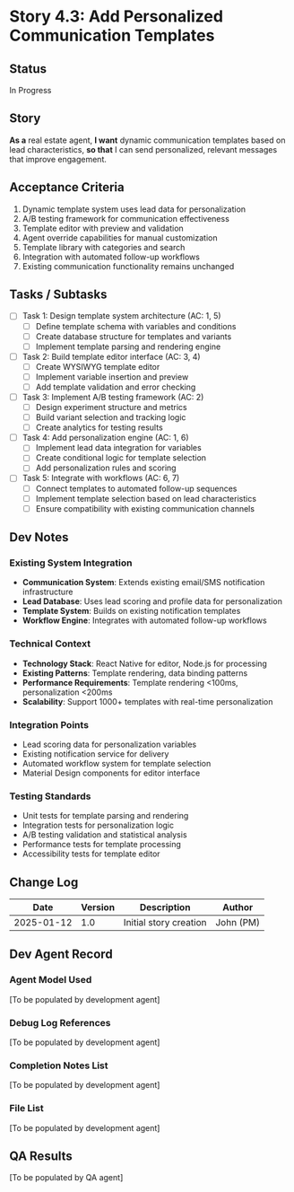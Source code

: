 # Story 4.3: Add Personalized Communication Templates

## Status
In Progress

## Story
**As a** real estate agent,
**I want** dynamic communication templates based on lead characteristics,
**so that** I can send personalized, relevant messages that improve engagement.

## Acceptance Criteria
1. Dynamic template system uses lead data for personalization
2. A/B testing framework for communication effectiveness
3. Template editor with preview and validation
4. Agent override capabilities for manual customization
5. Template library with categories and search
6. Integration with automated follow-up workflows
7. Existing communication functionality remains unchanged

## Tasks / Subtasks
- [ ] Task 1: Design template system architecture (AC: 1, 5)
  - [ ] Define template schema with variables and conditions
  - [ ] Create database structure for templates and variants
  - [ ] Implement template parsing and rendering engine
- [ ] Task 2: Build template editor interface (AC: 3, 4)
  - [ ] Create WYSIWYG template editor
  - [ ] Implement variable insertion and preview
  - [ ] Add template validation and error checking
- [ ] Task 3: Implement A/B testing framework (AC: 2)
  - [ ] Design experiment structure and metrics
  - [ ] Build variant selection and tracking logic
  - [ ] Create analytics for testing results
- [ ] Task 4: Add personalization engine (AC: 1, 6)
  - [ ] Implement lead data integration for variables
  - [ ] Create conditional logic for template selection
  - [ ] Add personalization rules and scoring
- [ ] Task 5: Integrate with workflows (AC: 6, 7)
  - [ ] Connect templates to automated follow-up sequences
  - [ ] Implement template selection based on lead characteristics
  - [ ] Ensure compatibility with existing communication channels

## Dev Notes
### Existing System Integration
- **Communication System**: Extends existing email/SMS notification infrastructure
- **Lead Database**: Uses lead scoring and profile data for personalization
- **Template System**: Builds on existing notification templates
- **Workflow Engine**: Integrates with automated follow-up workflows

### Technical Context
- **Technology Stack**: React Native for editor, Node.js for processing
- **Existing Patterns**: Template rendering, data binding patterns
- **Performance Requirements**: Template rendering <100ms, personalization <200ms
- **Scalability**: Support 1000+ templates with real-time personalization

### Integration Points
- Lead scoring data for personalization variables
- Existing notification service for delivery
- Automated workflow system for template selection
- Material Design components for editor interface

### Testing Standards
- Unit tests for template parsing and rendering
- Integration tests for personalization logic
- A/B testing validation and statistical analysis
- Performance tests for template processing
- Accessibility tests for template editor

## Change Log
| Date | Version | Description | Author |
|------|---------|-------------|--------|
| 2025-01-12 | 1.0 | Initial story creation | John (PM) |

## Dev Agent Record
### Agent Model Used
[To be populated by development agent]

### Debug Log References
[To be populated by development agent]

### Completion Notes List
[To be populated by development agent]

### File List
[To be populated by development agent]

## QA Results
[To be populated by QA agent]